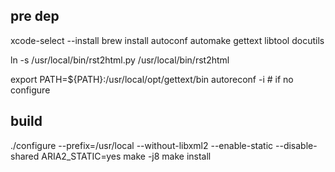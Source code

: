 ## pre dep
xcode-select --install 
brew install autoconf automake gettext libtool docutils 

ln -s /usr/local/bin/rst2html.py /usr/local/bin/rst2html

export PATH=${PATH}:/usr/local/opt/gettext/bin
autoreconf -i # if no configure

## build
./configure --prefix=/usr/local --without-libxml2 --enable-static --disable-shared ARIA2_STATIC=yes
make -j8
make install
